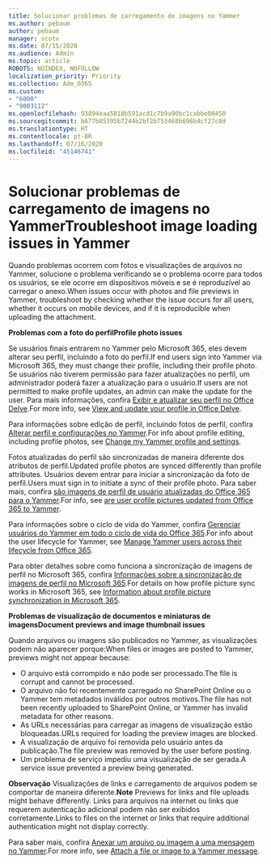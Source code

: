 ```yaml
---
title: Solucionar problemas de carregamento de imagens no Yammer
ms.author: pebaum
author: pebaum
manager: scotv
ms.date: 07/15/2020
ms.audience: Admin
ms.topic: article
ROBOTS: NOINDEX, NOFOLLOW
localization_priority: Priority
ms.collection: Adm_O365
ms.custom:
- "6000"
- "9003112"
ms.openlocfilehash: 93894eaa5818b591acd1c7b9a90bc1cabbe00450
ms.sourcegitcommit: b677b85395b7244b2bf2b753468b696b4cf27c8d
ms.translationtype: HT
ms.contentlocale: pt-BR
ms.lasthandoff: 07/16/2020
ms.locfileid: "45146741"
---
```

# <a name="troubleshoot-image-loading-issues-in-yammer"></a><span data-ttu-id="72dab-102">Solucionar problemas de carregamento de imagens no Yammer</span><span class="sxs-lookup"><span data-stu-id="72dab-102">Troubleshoot image loading issues in Yammer</span></span>

<span data-ttu-id="72dab-103">Quando problemas ocorrem com fotos e visualizações de arquivos no Yammer, solucione o problema verificando se o problema ocorre para todos os usuários, se ele ocorre em dispositivos móveis e se é reproduzível ao carregar o anexo.</span><span class="sxs-lookup"><span data-stu-id="72dab-103">When issues occur with photos and file previews in Yammer, troubleshoot by checking whether the issue occurs for all users, whether it occurs on mobile devices, and if it is reproducible when uploading the attachment.</span></span>  

<span data-ttu-id="72dab-104">**Problemas com a foto do perfil**</span><span class="sxs-lookup"><span data-stu-id="72dab-104">**Profile photo issues**</span></span>  

<span data-ttu-id="72dab-105">Se usuários finais entrarem no Yammer pelo Microsoft 365, eles devem alterar seu perfil, incluindo a foto do perfil.</span><span class="sxs-lookup"><span data-stu-id="72dab-105">If end users sign into Yammer via Microsoft 365, they must change their profile, including their profile photo.</span></span> <span data-ttu-id="72dab-106">Se usuários não tiverem permissão para fazer atualizações no perfil, um administrador poderá fazer a atualização para o usuário.</span><span class="sxs-lookup"><span data-stu-id="72dab-106">If users are not permitted to make profile updates, an admin can make the update for the user.</span></span> <span data-ttu-id="72dab-107">Para mais informações, confira [Exibir e atualizar seu perfil no Office Delve](https://support.microsoft.com/office/view-and-update-your-profile-in-office-delve-4e84343b-eedf-45a1-aeb9-8627ccca14ba).</span><span class="sxs-lookup"><span data-stu-id="72dab-107">For more info, see [View and update your profile in Office Delve](https://support.microsoft.com/office/view-and-update-your-profile-in-office-delve-4e84343b-eedf-45a1-aeb9-8627ccca14ba).</span></span>

<span data-ttu-id="72dab-108">Para informações sobre edição de perfil, incluindo fotos de perfil, confira [Alterar perfil e configurações no Yammer](https://support.microsoft.com/office/classic-yammer-change-my-yammer-profile-and-settings-a3aeca0e-de34-4897-9b59-de6516542851).</span><span class="sxs-lookup"><span data-stu-id="72dab-108">For info about profile editing, including profile photos, see [Change my Yammer profile and settings](https://support.microsoft.com/office/classic-yammer-change-my-yammer-profile-and-settings-a3aeca0e-de34-4897-9b59-de6516542851).</span></span> 

<span data-ttu-id="72dab-109">Fotos atualizadas do perfil são sincronizadas de maneira diferente dos atributos de perfil.</span><span class="sxs-lookup"><span data-stu-id="72dab-109">Updated profile photos are synced differently than profile attributes.</span></span> <span data-ttu-id="72dab-110">Usuários devem entrar para iniciar a sincronização da foto de perfil.</span><span class="sxs-lookup"><span data-stu-id="72dab-110">Users must sign in to initiate a sync of their profile photo.</span></span> <span data-ttu-id="72dab-111">Para saber mais, confira [são imagens de perfil de usuário atualizadas do Office 365 para o Yammer](https://docs.microsoft.com/yammer/manage-yammer-users/manage-users-across-their-lifecycle#q-are-user-profile-pictures-updated-from-office-365-to-yammer).</span><span class="sxs-lookup"><span data-stu-id="72dab-111">For info, see [are user profile pictures updated from Office 365 to Yammer](https://docs.microsoft.com/yammer/manage-yammer-users/manage-users-across-their-lifecycle#q-are-user-profile-pictures-updated-from-office-365-to-yammer).</span></span>

<span data-ttu-id="72dab-112">Para informações sobre o ciclo de vida do Yammer, confira [Gerenciar usuários do Yammer em todo o ciclo de vida do Office 365](https://docs.microsoft.com/yammer/manage-yammer-users/manage-users-across-their-lifecycle).</span><span class="sxs-lookup"><span data-stu-id="72dab-112">For info about the user lifecycle for Yammer, see [Manage Yammer users across their lifecycle from Office 365](https://docs.microsoft.com/yammer/manage-yammer-users/manage-users-across-their-lifecycle).</span></span>  

<span data-ttu-id="72dab-113">Para obter detalhes sobre como funciona a sincronização de imagens de perfil no Microsoft 365, confira [Informações sobre a sincronização de imagens de perfil no Microsoft 365](https://support.microsoft.com/office/information-about-profile-picture-synchronization-in-microsoft-365-20594d76-d054-4af4-a660-401133e3d48a).</span><span class="sxs-lookup"><span data-stu-id="72dab-113">For details on how profile picture sync works in Microsoft 365, see [Information about profile picture synchronization in Microsoft 365](https://support.microsoft.com/office/information-about-profile-picture-synchronization-in-microsoft-365-20594d76-d054-4af4-a660-401133e3d48a).</span></span>  

<span data-ttu-id="72dab-114">**Problemas de visualização de documentos e miniaturas de imagens**</span><span class="sxs-lookup"><span data-stu-id="72dab-114">**Document previews and image thumbnail issues**</span></span>  

<span data-ttu-id="72dab-115">Quando arquivos ou imagens são publicados no Yammer, as visualizações podem não aparecer porque:</span><span class="sxs-lookup"><span data-stu-id="72dab-115">When files or images are posted to Yammer, previews might not appear because:</span></span> 

- <span data-ttu-id="72dab-116">O arquivo está corrompido e não pode ser processado.</span><span class="sxs-lookup"><span data-stu-id="72dab-116">The file is corrupt and cannot be processed.</span></span>
- <span data-ttu-id="72dab-117">O arquivo não foi recentemente carregado no SharePoint Online ou o Yammer tem metadados inválidos por outros motivos.</span><span class="sxs-lookup"><span data-stu-id="72dab-117">The file has not been recently uploaded to SharePoint Online, or Yammer has invalid metadata for other reasons.</span></span>
- <span data-ttu-id="72dab-118">As URLs necessárias para carregar as imagens de visualização estão bloqueadas.</span><span class="sxs-lookup"><span data-stu-id="72dab-118">URLs required for loading the preview images are blocked.</span></span>
- <span data-ttu-id="72dab-119">A visualização de arquivo foi removida pelo usuário antes da publicação.</span><span class="sxs-lookup"><span data-stu-id="72dab-119">The file preview was removed by the user before posting.</span></span>
- <span data-ttu-id="72dab-120">Um problema de serviço impediu uma visualização de ser gerada.</span><span class="sxs-lookup"><span data-stu-id="72dab-120">A service issue prevented a preview being generated.</span></span>

<span data-ttu-id="72dab-121">**Observação** Visualizações de links e carregamento de arquivos podem se comportar de maneira diferente.</span><span class="sxs-lookup"><span data-stu-id="72dab-121">**Note** Previews for links and file uploads might behave differently.</span></span> <span data-ttu-id="72dab-122">Links para arquivos na internet ou links que requerem autenticação adicional podem não ser exibidos corretamente.</span><span class="sxs-lookup"><span data-stu-id="72dab-122">Links to files on the internet or links that require additional authentication might not display correctly.</span></span>

<span data-ttu-id="72dab-123">Para saber mais, confira [Anexar um arquivo ou imagem a uma mensagem no Yammer](https://support.microsoft.com/office/attach-a-file-or-image-to-a-yammer-message-f576d4d1-ad66-4ce4-9c43-46cf75978dbf).</span><span class="sxs-lookup"><span data-stu-id="72dab-123">For more info, see [Attach a file or image to a Yammer message](https://support.microsoft.com/office/attach-a-file-or-image-to-a-yammer-message-f576d4d1-ad66-4ce4-9c43-46cf75978dbf).</span></span> 